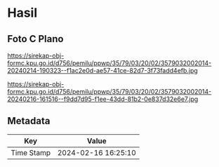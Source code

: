 # Hasil

## Foto C Plano

https://sirekap-obj-formc.kpu.go.id/d756/pemilu/ppwp/35/79/03/20/02/3579032002014-20240214-190323--f1ac2e0d-ae57-41ce-82d7-3f73fadd4efb.jpg

https://sirekap-obj-formc.kpu.go.id/d756/pemilu/ppwp/35/79/03/20/02/3579032002014-20240216-161516--f9dd7d95-f1ee-43dd-81b2-0e837d32e6e7.jpg


## Metadata

| Key        | Value               |
| ---------- | ------------------- |
| Time Stamp | 2024-02-16 16:25:10 |



